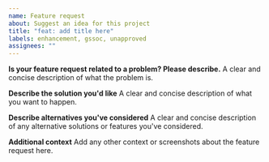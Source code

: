 ```yaml
---
name: Feature request
about: Suggest an idea for this project
title: "feat: add title here"
labels: enhancement, gssoc, unapproved
assignees: ""
---
```


<!-- Do not remove this template !, make the changes in the template itself -->

**Is your feature request related to a problem? Please describe.**
A clear and concise description of what the problem is.

**Describe the solution you'd like**
A clear and concise description of what you want to happen.

**Describe alternatives you've considered**
A clear and concise description of any alternative solutions or features you've considered.

**Additional context**
Add any other context or screenshots about the feature request here.
